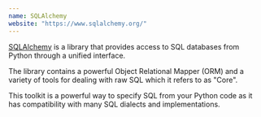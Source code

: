 ```yaml
---
name: SQLAlchemy
website: "https://www.sqlalchemy.org/"
---
```

[SQLAlchemy](https://www.sqlalchemy.org/) is a library that provides access to SQL databases from Python through a unified interface.

The library contains a powerful Object Relational Mapper (ORM) and a variety of tools for dealing with raw SQL which it refers to as "Core".

This toolkit is a powerful way to specify SQL from your Python code as it has compatibility with many SQL dialects and implementations.
